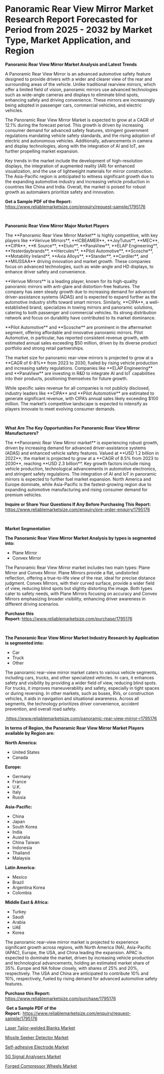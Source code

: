 <p><h1>Panoramic Rear View Mirror Market Research Report Forecasted for Period from 2025 -  2032 by Market Type, Market Application, and Region</h1></p><p><strong>Panoramic Rear View Mirror Market Analysis and Latest Trends</strong></p>
<p><p>A Panoramic Rear View Mirror is an advanced automotive safety feature designed to provide drivers with a wider and clearer view of the rear and surrounding areas of the vehicle. Unlike traditional rearview mirrors, which offer a limited field of vision, panoramic mirrors use advanced technologies such as wide-angle cameras and displays to eliminate blind spots, enhancing safety and driving convenience. These mirrors are increasingly being adopted in passenger cars, commercial vehicles, and electric vehicles.</p><p>The Panoramic Rear View Mirror Market is expected to grow at a CAGR of 12.1% during the forecast period. This growth is driven by increasing consumer demand for advanced safety features, stringent government regulations mandating vehicle safety standards, and the rising adoption of electric and autonomous vehicles. Additionally, advancements in camera and display technologies, along with the integration of AI and IoT, are further propelling market expansion.</p><p>Key trends in the market include the development of high-resolution displays, the integration of augmented reality (AR) for enhanced visualization, and the use of lightweight materials for mirror construction. The Asia-Pacific region is anticipated to witness significant growth due to the expanding automotive industry and increasing vehicle production in countries like China and India. Overall, the market is poised for robust growth as automakers prioritize safety and innovation.</p></p>
<p><strong>Get a Sample PDF of the Report:&nbsp;</strong> <a href="https://www.reliablemarketsize.com/enquiry/request-sample/1795176?utm_campaign=1897&utm_medium=2&utm_source=Github&utm_content=ia&utm_term=22012025&utm_id=panoramic-rear-view-mirror">https://www.reliablemarketsize.com/enquiry/request-sample/1795176</a></p>
<p>&nbsp;</p>
<p><strong>Panoramic Rear View Mirror Major Market Players</strong></p>
<p><p>The **Panoramic Rear View Mirror Market** is highly competitive, with key players like **Verivue Mirrors**, **ICBEAMER**, **JoyTutus**, **MEC**, **CIPA**, **K Source**, **Eluto**, **PanaView**, **ELAP Engineering**, **Yesterdaybrands**, **Hercules**, **Pilot Automotive**, **Scosche**, **Motability Ireland**, **Axia Alloys**, **Stander**, **Cardiler**, and **MIUSSAA** driving innovation and market growth. These companies focus on advanced technologies, such as wide-angle and HD displays, to enhance driver safety and convenience.</p><p>**Verivue Mirrors** is a leading player, known for its high-quality panoramic mirrors with anti-glare and distortion-free features. The company has seen steady growth due to increasing demand for advanced driver-assistance systems (ADAS) and is expected to expand further as the automotive industry shifts toward smart mirrors. Similarly, **CIPA**, a well-established brand, specializes in towing mirrors and panoramic solutions, catering to both passenger and commercial vehicles. Its strong distribution network and focus on durability have contributed to its market dominance.</p><p>**Pilot Automotive** and **Scosche** are prominent in the aftermarket segment, offering affordable and innovative panoramic mirrors. Pilot Automotive, in particular, has reported consistent revenue growth, with estimated annual sales exceeding $50 million, driven by its diverse product portfolio and strong retail partnerships.</p><p>The market size for panoramic rear-view mirrors is projected to grow at a **CAGR of 6-8%** from 2023 to 2030, fueled by rising vehicle production and increasing safety regulations. Companies like **ELAP Engineering** and **PanaView** are investing in R&D to integrate AI and IoT capabilities into their products, positioning themselves for future growth.</p><p>While specific sales revenue for all companies is not publicly disclosed, industry leaders like **CIPA** and **Pilot Automotive** are estimated to generate significant revenue, with CIPA’s annual sales likely exceeding $100 million. The market’s competitive landscape is expected to intensify as players innovate to meet evolving consumer demands.</p></p>
<p>&nbsp;</p>
<p><strong>What Are The Key Opportunities For Panoramic Rear View Mirror Manufacturers?</strong></p>
<p><p>The **Panoramic Rear View Mirror market** is experiencing robust growth, driven by increasing demand for advanced driver-assistance systems (ADAS) and enhanced vehicle safety features. Valued at **USD 1.2 billion in 2022**, the market is projected to grow at a **CAGR of 8.5% from 2023 to 2030**, reaching **USD 2.3 billion**. Key growth factors include rising vehicle production, technological advancements in automotive electronics, and stringent safety regulations. The integration of AI and IoT in panoramic mirrors is expected to further fuel market expansion. North America and Europe dominate, while Asia-Pacific is the fastest-growing region due to expanding automotive manufacturing and rising consumer demand for premium vehicles.</p></p>
<p><strong>Inquire or Share Your Questions If Any Before Purchasing This Report:</strong> <a href="https://www.reliablemarketsize.com/enquiry/pre-order-enquiry/1795176?utm_campaign=1897&utm_medium=2&utm_source=Github&utm_content=ia&utm_term=22012025&utm_id=panoramic-rear-view-mirror">https://www.reliablemarketsize.com/enquiry/pre-order-enquiry/1795176</a></p>
<p>&nbsp;</p>
<p><strong>Market Segmentation</strong></p>
<p><strong>The Panoramic Rear View Mirror Market Analysis by types is segmented into:</strong></p>
<p><ul><li>Plane Mirror</li><li>Convex Mirror</li></ul></p>
<p><p>The Panoramic Rear View Mirror market includes two main types: Plane Mirror and Convex Mirror. Plane Mirrors provide a flat, undistorted reflection, offering a true-to-life view of the rear, ideal for precise distance judgment. Convex Mirrors, with their curved surface, provide a wider field of view, reducing blind spots but slightly distorting the image. Both types cater to safety needs, with Plane Mirrors focusing on accuracy and Convex Mirrors emphasizing broader visibility, enhancing driver awareness in different driving scenarios.</p></p>
<p><strong>Purchase this Report:&nbsp;</strong><a href="https://www.reliablemarketsize.com/purchase/1795176?utm_campaign=1897&utm_medium=2&utm_source=Github&utm_content=ia&utm_term=22012025&utm_id=panoramic-rear-view-mirror">https://www.reliablemarketsize.com/purchase/1795176</a></p>
<p>&nbsp;</p>
<p><strong>The Panoramic Rear View Mirror Market Industry Research by Application is segmented into:</strong></p>
<p><ul><li>Car</li><li>Truck</li><li>Other</li></ul></p>
<p><p>The panoramic rear-view mirror market caters to various vehicle segments, including cars, trucks, and other specialized vehicles. In cars, it enhances safety and visibility by providing a wider field of view, reducing blind spots. For trucks, it improves maneuverability and safety, especially in tight spaces or during reversing. In other markets, such as buses, RVs, or construction vehicles, it aids in navigation and situational awareness. Across all segments, the technology prioritizes driver convenience, accident prevention, and overall road safety.</p></p>
<p><a href="https://www.reliablemarketsize.com/panoramic-rear-view-mirror-r1795176?utm_campaign=1897&utm_medium=2&utm_source=Github&utm_content=ia&utm_term=22012025&utm_id=panoramic-rear-view-mirror">&nbsp;https://www.reliablemarketsize.com/panoramic-rear-view-mirror-r1795176</a></p>
<p><strong>In terms of Region, the Panoramic Rear View Mirror Market Players available by Region are:</strong></p>
<p>
    <p> <strong> North America: </strong>
        <ul>
            <li>United States</li>
            <li>Canada</li>
        </ul>
        </p> 
    <p> <strong> Europe: </strong>
        <ul>
            <li>Germany</li>
            <li>France</li>
            <li>U.K.</li>
            <li>Italy</li>
            <li>Russia</li>
        </ul>
        </p> 
    <p> <strong> Asia-Pacific: </strong>
        <ul>
            <li>China</li>
            <li>Japan</li>
            <li>South Korea</li>
            <li>India</li>
            <li>Australia</li>
            <li>China Taiwan</li>
            <li>Indonesia</li>
            <li>Thailand</li>
            <li>Malaysia</li>
        </ul>
        </p> 
    <p> <strong> Latin America: </strong>
        <ul>
            <li>Mexico</li>
            <li>Brazil</li>
            <li>Argentina Korea</li>
            <li>Colombia</li>
        </ul>
        </p> 
    <p> <strong> Middle East & Africa: </strong>
        <ul>
            <li>Turkey</li>
            <li>Saudi</li>
            <li>Arabia</li>
            <li>UAE</li>
            <li>Korea</li>
        </ul>
    </p>
    </p>
<p><p>The panoramic rear-view mirror market is projected to experience significant growth across regions, with North America (NA), Asia-Pacific (APAC), Europe, the USA, and China leading the expansion. APAC is expected to dominate the market, driven by increasing vehicle production and technological advancements, holding an estimated market share of 35%. Europe and NA follow closely, with shares of 25% and 20%, respectively. The USA and China are anticipated to contribute 10% and 10%, respectively, fueled by rising demand for advanced automotive safety features.</p></p>
<p><strong>Purchase this Report: </strong><a href="https://www.reliablemarketsize.com/purchase/1795176?utm_campaign=1897&utm_medium=2&utm_source=Github&utm_content=ia&utm_term=22012025&utm_id=panoramic-rear-view-mirror">https://www.reliablemarketsize.com/purchase/1795176</a></p>
<p>&nbsp;<strong>Get a Sample PDF of the Report:&nbsp;&nbsp;</strong><a href="https://www.reliablemarketsize.com/enquiry/request-sample/1795176?utm_campaign=1897&utm_medium=2&utm_source=Github&utm_content=ia&utm_term=22012025&utm_id=panoramic-rear-view-mirror">https://www.reliablemarketsize.com/enquiry/request-sample/1795176</a></p>
<p><strong></strong></p>
<p><p><a href="https://www.linkedin.com/pulse/thorough-analysis-laser-tailor-welded-blanks-market-withits-do0if?utm_campaign=1897&utm_medium=2&utm_source=Github&utm_content=ia&utm_term=22012025&utm_id=panoramic-rear-view-mirror">Laser Tailor-welded Blanks Market</a></p><p><a href="https://www.linkedin.com/pulse/missile-seeker-detector-market-size-cagr-132-forecast-highlighting-oqcpf?utm_campaign=1897&utm_medium=2&utm_source=Github&utm_content=ia&utm_term=22012025&utm_id=panoramic-rear-view-mirror">Missile Seeker Detector Market</a></p><p><a href="https://www.linkedin.com/pulse/positive-growth-outlook-global-self-adhesive-electrode-cqjgc?utm_campaign=1897&utm_medium=2&utm_source=Github&utm_content=ia&utm_term=22012025&utm_id=panoramic-rear-view-mirror">Self-adhesive Electrode Market</a></p><p><a href="https://www.linkedin.com/pulse/strategic-market-outlook-5g-signal-analysers-key-drivers-i714f?utm_campaign=1897&utm_medium=2&utm_source=Github&utm_content=ia&utm_term=22012025&utm_id=panoramic-rear-view-mirror">5G Signal Analysers Market</a></p><p><a href="https://www.linkedin.com/pulse/examining-forged-compressor-wheels-market-manufacturing-juxoc?utm_campaign=1897&utm_medium=2&utm_source=Github&utm_content=ia&utm_term=22012025&utm_id=panoramic-rear-view-mirror">Forged Compressor Wheels Market</a></p></p>